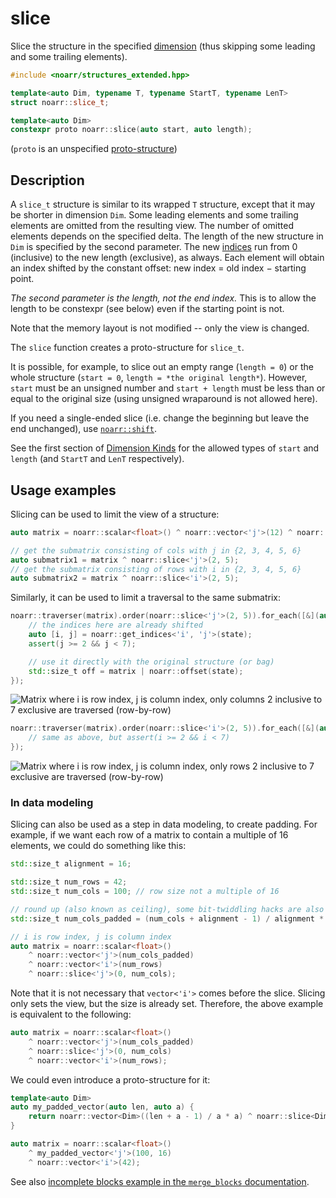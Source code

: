 # slice

Slice the structure in the specified [dimension](../Glossary.md#dimension) (thus skipping some leading and some trailing elements).

```hpp
#include <noarr/structures_extended.hpp>

template<auto Dim, typename T, typename StartT, typename LenT>
struct noarr::slice_t;

template<auto Dim>
constexpr proto noarr::slice(auto start, auto length);
```

(`proto` is an unspecified [proto-structure](../Glossary.md#proto-structure))


## Description

A `slice_t` structure is similar to its wrapped `T` structure, except that it may be shorter in dimension `Dim`.
Some leading elements and some trailing elements are omitted from the resulting view. The number of omitted elements depends on the specified delta.
The length of the new structure in `Dim` is specified by the second parameter.
The new [indices](../Glossary.md#index) run from 0 (inclusive) to the new length (exclusive), as always.
Each element will obtain an index shifted by the constant offset: new index = old index − starting point.

*The second parameter is the length, not the end index.* This is to allow the length to be constexpr (see below) even if the starting point is not.

Note that the memory layout is not modified -- only the view is changed.

The `slice` function creates a proto-structure for `slice_t`.

It is possible, for example, to slice out an empty range (`length = 0`) or the whole structure (`start = 0`, `length = *the original length*`).
However, `start` must be an unsigned number and `start + length` must be less than or equal to the original size (using unsigned wraparound is not allowed here).

If you need a single-ended slice (i.e. change the beginning but leave the end unchanged), use [`noarr::shift`](shift.md).

See the first section of [Dimension Kinds](../DimensionKinds.md) for the allowed types of `start` and `length` (and `StartT` and `LenT` respectively).


## Usage examples

Slicing can be used to limit the view of a structure:

```cpp
auto matrix = noarr::scalar<float>() ^ noarr::vector<'j'>(12) ^ noarr::vector<'i'>(8);

// get the submatrix consisting of cols with j in {2, 3, 4, 5, 6}
auto submatrix1 = matrix ^ noarr::slice<'j'>(2, 5);
// get the submatrix consisting of rows with i in {2, 3, 4, 5, 6}
auto submatrix2 = matrix ^ noarr::slice<'i'>(2, 5);
```

Similarly, it can be used to limit a traversal to the same submatrix:

```cpp
noarr::traverser(matrix).order(noarr::slice<'j'>(2, 5)).for_each([&](auto state) {
	// the indices here are already shifted
	auto [i, j] = noarr::get_indices<'i', 'j'>(state);
	assert(j >= 2 && j < 7);

	// use it directly with the original structure (or bag)
	std::size_t off = matrix | noarr::offset(state);
});
```

![Matrix where i is row index, j is column index, only columns 2 inclusive to 7 exclusive are traversed (row-by-row)](../img/slice-trav-cols.svg)

```cpp
noarr::traverser(matrix).order(noarr::slice<'i'>(2, 5)).for_each([&](auto state) {
	// same as above, but assert(i >= 2 && i < 7)
});
```

![Matrix where i is row index, j is column index, only rows 2 inclusive to 7 exclusive are traversed (row-by-row)](../img/slice-trav-rows.svg)

### In data modeling

Slicing can also be used as a step in data modeling, to create padding.
For example, if we want each row of a matrix to contain a multiple of 16 elements, we could do something like this:

```cpp
std::size_t alignment = 16;

std::size_t num_rows = 42;
std::size_t num_cols = 100; // row size not a multiple of 16

// round up (also known as ceiling), some bit-twiddling hacks are also available
std::size_t num_cols_padded = (num_cols + alignment - 1) / alignment * alignment;

// i is row index, j is column index
auto matrix = noarr::scalar<float>()
	^ noarr::vector<'j'>(num_cols_padded)
	^ noarr::vector<'i'>(num_rows)
	^ noarr::slice<'j'>(0, num_cols);
```

Note that it is not necessary that `vector<'i'>` comes before the slice. Slicing only sets the view, but the size is already set.
Therefore, the above example is equivalent to the following:

```cpp
auto matrix = noarr::scalar<float>()
	^ noarr::vector<'j'>(num_cols_padded)
	^ noarr::slice<'j'>(0, num_cols)
	^ noarr::vector<'i'>(num_rows);
```

We could even introduce a proto-structure for it:

```cpp
template<auto Dim>
auto my_padded_vector(auto len, auto a) {
	return noarr::vector<Dim>((len + a - 1) / a * a) ^ noarr::slice<Dim>(lit<0>, len);
}

auto matrix = noarr::scalar<float>()
	^ my_padded_vector<'j'>(100, 16)
	^ noarr::vector<'i'>(42);
```

See also [incomplete blocks example in the `merge_blocks` documentation](merge_blocks.md#incomplete-blocks).
